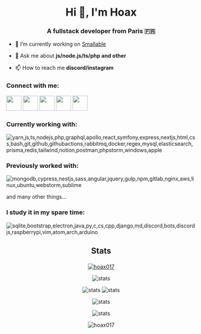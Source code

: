 <h1 align="center">Hi 👋, I'm Hoax</h1>
<h3 align="center">A fullstack developer from Paris 🇫🇷</h3>

- 🔭 I’m currently working on [Smallable](https://github.com/Smallable/)

- 💬 Ask me about **js/node.js/ts/php and other**

- 📫 How to reach me **discord/instagram**

### Connect with me:

<p>
  <a href="https://discord.com/users/@Hoax017" target="blank"
    ><img
      src="https://skillicons.dev/icons?i=discord"
      height="40"
      width="40"
  /></a>
  <a href="https://www.linkedin.com/in/hoaxdev/" target="blank"
    ><img
      src="https://skillicons.dev/icons?i=linkedin"
      height="40"
      width="40"
  /></a>
  <a href="https://www.instagram.com/hoax.017/" target="blank"
    ><img
      src="https://skillicons.dev/icons?i=instagram"
      height="40"
      width="40"
  /></a>
  <a href="https://greasyfork.org/fr/users/11667-hoax017" target="blank"
    ><img
      src="https://raw.githubusercontent.com/JasonBarnabe/greasyfork/master/public/images/blacklogo512.png"
      height="40"
      width="40"
  /></a>
  <a href="https://codepen.io/Hoax017" target="blank"
    ><img
      src="https://skillicons.dev/icons?i=codepen"
      height="40"
      width="40"
  /></a>
</p>

### Currently working with:
<img
      src="https://skillicons.dev/icons?i=yarn,js,ts,nodejs,php,graphql,apollo,react,symfony,express,nextjs,html,css,bash,git,github,githubactions,rabbitmq,docker,regex,mysql,elasticsearch,prisma,redis,tailwind,notion,postman,phpstorm,windows,apple"
      title="yarn,js,ts,nodejs,php,graphql,apollo,react,symfony,express,nextjs,html,css,bash,git,github,githubactions,rabbitmq,docker,regex,mysql,elasticsearch,prisma,redis,tailwind,notion,postman,phpstorm,windows,apple"
/>

### Previously worked with:
<img
      src="https://skillicons.dev/icons?i=mongodb,cypress,nestjs,sass,angular,jquery,gulp,npm,gitlab,nginx,aws,linux,ubuntu,webstorm,sublime"
      title="mongodb,cypress,nestjs,sass,angular,jquery,gulp,npm,gitlab,nginx,aws,linux,ubuntu,webstorm,sublime"
/>

<p>and many other things...</p>

### I study it in my spare time:

<img
      src="https://skillicons.dev/icons?i=sqlite,bootstrap,electron,java,py,c,cs,cpp,django,md,discord,bots,discordjs,raspberrypi,vim,atom,arch,arduino"
      title="sqlite,bootstrap,electron,java,py,c,cs,cpp,django,md,discord,bots,discordjs,raspberrypi,vim,atom,arch,arduino"
/>

<h2><p align="center">Stats</p></h2>
<p align="center">
  <a href="https://github.com/ryo-ma/github-profile-trophy"
    ><img
      src="https://github-profile-trophy.vercel.app/?username=hoax017&column=-1&margin-w=10"
      alt="hoax017"
  /></a>
</p>
<p align="center">
  <img
    src="https://github-profile-summary-cards.vercel.app/api/cards/profile-details?username=hoax017&theme=github"
    alt="stats"
  />
</p>
<p align="center">
  <img
    src="https://github-profile-summary-cards.vercel.app/api/cards/repos-per-language?username=hoax017&theme=github"
    alt="stats"
  />
  <img
    src="https://github-profile-summary-cards.vercel.app/api/cards/stats?username=hoax017&theme=github"
    alt="stats"
  />
</p>
<p align="center">
  <img
    src="https://github-readme-stats.vercel.app/api?username=hoax017&show_icons=true&count_private=true"
    alt="stats"
  />
</p>
<p align="center">
  <img
    src="https://github-readme-stats.vercel.app/api/wakatime?username=hoax&layout=compact"
    alt="stats"
  />
</p>
<p align="center">
  <img
    src="https://komarev.com/ghpvc/?username=hoax017&label=Profile%20views&color=00cc4e&style=flat"
    alt="hoax017"
  />
</p>
